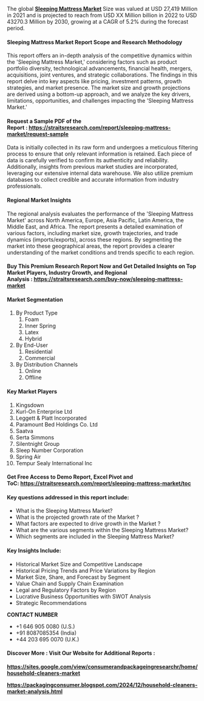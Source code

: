 <p>The global&nbsp;<strong><a href="https://straitsresearch.com/report/sleeping-mattress-market">Sleeping Mattress Market</a> </strong>Size was valued at&nbsp;USD 27,419 Million in 2021&nbsp;and is projected to reach from&nbsp;USD XX Million&nbsp;billion in 2022&nbsp;to&nbsp;USD 43270.3 Million by 2030, growing at a&nbsp;CAGR of 5.2%&nbsp;during the forecast period.</p>
<h4>Sleeping Mattress Market Report Scope and Research Methodology</h4>
<p>This report offers an in-depth analysis of the competitive dynamics within the 'Sleeping Mattress Market,' considering factors such as product portfolio diversity, technological advancements, financial health, mergers, acquisitions, joint ventures, and strategic collaborations. The findings in this report delve into key aspects like pricing, investment patterns, growth strategies, and market presence. The market size and growth projections are derived using a bottom-up approach, and we analyze the key drivers, limitations, opportunities, and challenges impacting the 'Sleeping Mattress Market.'</p>
<h4><strong>Request a Sample PDF of the Report&nbsp;</strong>:&nbsp;<a href="https://straitsresearch.com/report/sleeping-mattress-market/request-sample"><strong><u>https://straitsresearch.com/report/sleeping-mattress-market/request-sample</u></strong></a></h4>
<p>Data is initially collected in its raw form and undergoes a meticulous filtering process to ensure that only relevant information is retained. Each piece of data is carefully verified to confirm its authenticity and reliability. Additionally, insights from previous market studies are incorporated, leveraging our extensive internal data warehouse. We also utilize premium databases to collect credible and accurate information from industry professionals.</p>
<h4>Regional Market Insights</h4>
<p>The regional analysis evaluates the performance of the 'Sleeping Mattress Market' across North America, Europe, Asia Pacific, Latin America, the Middle East, and Africa. The report presents a detailed examination of various factors, including market size, growth trajectories, and trade dynamics (imports/exports), across these regions. By segmenting the market into these geographical areas, the report provides a clearer understanding of the market conditions and trends specific to each region.</p>
<h4><strong>Buy This Premium Research Report Now and Get Detailed Insights on Top Market Players, Industry Growth, and Regional Analysis&nbsp;</strong>:&nbsp;<a href="https://straitsresearch.com/buy-now/sleeping-mattress-market"><strong><u>https://straitsresearch.com/buy-now/sleeping-mattress-market</u></strong></a></h4>
<h4>Market Segmentation</h4>
<ol>
<li>By Product Type
<ol>
<li>Foam</li>
<li>Inner Spring</li>
<li>Latex</li>
<li>Hybrid</li>
</ol>
</li>
<li>By End-User
<ol>
<li>Residential</li>
<li>Commercial</li>
</ol>
</li>
<li>By Distribution Channels
<ol>
<li>Online</li>
<li>Offline</li>
</ol>
</li>
</ol>
<h4>Key Market Players</h4>
<ol>
<li>Kingsdown</li>
<li>Kurl-On Enterprise Ltd</li>
<li>Leggett &amp; Platt Incorporated</li>
<li>Paramount Bed Holdings Co. Ltd</li>
<li>Saatva</li>
<li>Serta Simmons</li>
<li>Silentnight Group</li>
<li>Sleep Number Corporation</li>
<li>Spring Air</li>
<li>Tempur Sealy International Inc</li>
</ol>
<h4><strong>Get Free Access to Demo Report, Excel Pivot and ToC:&nbsp;<a href="https://straitsresearch.com/report/sleeping-mattress-market/toc">https://straitsresearch.com/report/sleeping-mattress-market/toc</a>&nbsp;</strong></h4>
<h4>Key questions addressed in this report include:</h4>
<ul>
<li>What is the Sleeping Mattress Market?</li>
<li>What is the projected growth rate of the Market ?</li>
<li>What factors are expected to drive growth in the Market ?</li>
<li>What are the various segments within the Sleeping Mattress Market?</li>
<li>Which segments are included in the Sleeping Mattress Market?</li>
</ul>
<h4><strong>Key Insights Include:</strong></h4>
<ul>
<li>Historical Market Size and Competitive Landscape&nbsp;</li>
<li>Historical Pricing Trends and Price Variations by Region&nbsp;</li>
<li>Market Size, Share, and Forecast by Segment&nbsp;</li>
<li>Value Chain and Supply Chain Examination</li>
<li>Legal and Regulatory Factors by Region</li>
<li>Lucrative Business Opportunities with SWOT Analysis</li>
<li>Strategic Recommendations</li>
</ul>
<p><strong>CONTACT NUMBER</strong></p>
<ul>
<li>+1 646 905 0080 (U.S.)</li>
<li>+91 8087085354 (India)</li>
<li>+44 203 695 0070 (U.K.)</li>
</ul>
<h4>Discover More : Visit Our Website for Additional Reports :&nbsp;</h4>
<p><strong><a href="https://sites.google.com/view/consumerandpackageingresearchr/home/household-cleaners-market">https://sites.google.com/view/consumerandpackageingresearchr/home/household-cleaners-market</a></strong></p>
<p><strong><a href="https://packagingconsumer.blogspot.com/2024/12/household-cleaners-market-analysis.html">https://packagingconsumer.blogspot.com/2024/12/household-cleaners-market-analysis.html</a></strong></p>
